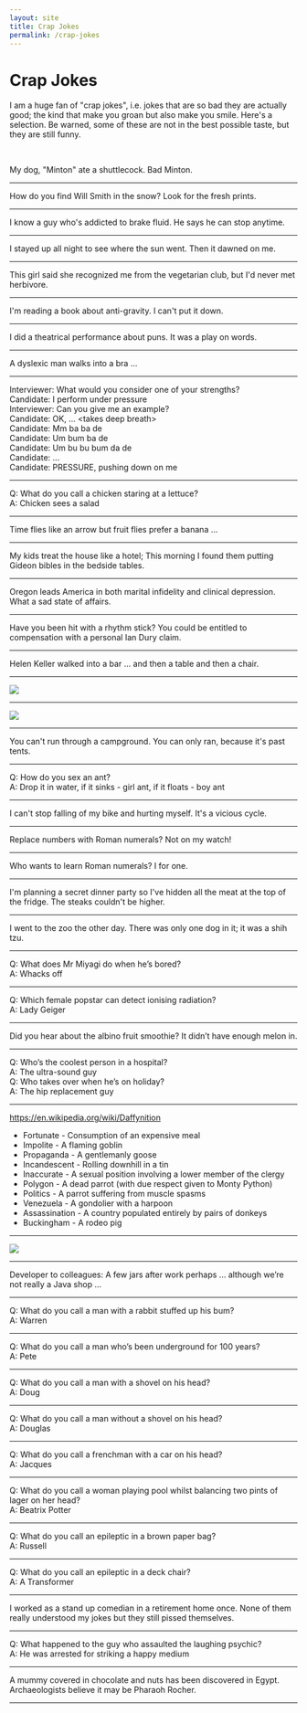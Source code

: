 ```yaml
---
layout: site
title: Crap Jokes
permalink: /crap-jokes
---
```


# Crap Jokes

I am a huge fan of "crap jokes", i.e. jokes that are so bad they are actually good; the kind that make you groan but
also make you smile.  Here's a selection.  Be warned, some of these are not in the best possible taste, but they are
still funny.

&nbsp;

My dog, "Minton" ate a shuttlecock. 
Bad Minton.

---

How do you find Will Smith in the snow? Look for the fresh prints.

---

I know a guy who's addicted to brake fluid.  He says he can stop anytime.

---
 
I stayed up all night to see where the sun went.  Then it dawned on me.

---
 
This girl said she recognized me from the vegetarian club, but I'd never met herbivore.

---

I'm reading a book about anti-gravity.  I can't put it down.

---

I did a theatrical performance about puns.  It was a play on words.

---

A dyslexic man walks into a bra ...

---

Interviewer:  What would you consider one of your strengths?  
Candidate:  I perform under pressure  
Interviewer:  Can you give me an example?  
Candidate:  OK, ... &lt;takes deep breath&gt;  
Candidate:  Mm ba ba de  
Candidate:  Um bum ba de  
Candidate:  Um bu bu bum da de  
Candidate:  ...  
Candidate:  PRESSURE, pushing down on me

---

Q: What do you call a chicken staring at a lettuce?  
A: Chicken sees a salad

---

Time flies like an arrow but fruit flies prefer a banana ...

---

My kids treat the house like a hotel; This morning I found them putting Gideon bibles in the bedside tables.

---

Oregon leads America in both marital infidelity and clinical depression. What a sad state of affairs.

---

Have you been hit with a rhythm stick?  You could be entitled to compensation with a personal Ian Dury claim.

---

Helen Keller walked into a bar ... and then a table and then a chair.

---

![](/images/spring_is_just_around_the_corner.png)

---

![](/images/remains_to_be_seen.png)

---

You can't run through a campground.  You can only ran, because it's past tents.

---

Q: How do you sex an ant?  
A: Drop it in water, if it sinks - girl ant, if it floats - boy ant

---

I can't stop falling of my bike and hurting myself.  It's a vicious cycle.

---

Replace numbers with Roman numerals?  Not on my watch!

---

Who wants to learn Roman numerals? I for one.

---

I'm planning a secret dinner party so I've hidden all the meat at the top of the fridge.  The steaks couldn't be higher.

---

I went to the zoo the other day.  There was only one dog in it; it was a shih tzu.

---

Q: What does Mr Miyagi do when he’s bored?  
A: Whacks off

---

Q: Which female popstar can detect ionising radiation?  
A: Lady Geiger

---

Did you hear about the albino fruit smoothie? It didn’t have enough melon in.

---

Q: Who’s the coolest person in a hospital?  
A: The ultra-sound guy  
Q: Who takes over when he’s on holiday?  
A: The hip replacement guy

---

<https://en.wikipedia.org/wiki/Daffynition>

   * Fortunate - Consumption of an expensive meal
   * Impolite - A flaming goblin
   * Propaganda - A gentlemanly goose
   * Incandescent - Rolling downhill in a tin
   * Inaccurate - A sexual position involving a lower member of the clergy
   * Polygon - A dead parrot (with due respect given to Monty Python)
   * Politics - A parrot suffering from muscle spasms
   * Venezuela - A gondolier with a harpoon
   * Assassination - A country populated entirely by pairs of donkeys
   * Buckingham - A rodeo pig

---

![](/images/things_i_hate.jpg)

---

Developer to colleagues: A few jars after work perhaps ... although we’re not really a Java shop ...

---

Q: What do you call a man with a rabbit stuffed up his bum?  
A: Warren

---

Q: What do you call a man who’s been underground for 100 years?  
A: Pete

---

Q: What do you call a man with a shovel on his head?  
A: Doug

---

Q: What do you call a man without a shovel on his head?  
A: Douglas

---

Q: What do you call a frenchman with a car on his head?  
A: Jacques

---

Q: What do you call a woman playing pool whilst balancing two pints of lager on her head?  
A: Beatrix Potter

---

Q: What do you call an epileptic in a brown paper bag?  
A: Russell

---

Q: What do you call an epileptic in a deck chair?  
A: A Transformer

---

I worked as a stand up comedian in a retirement home once.  None of them really understood my jokes but they still
pissed themselves.

---

Q: What happened to the guy who assaulted the laughing psychic?  
A: He was arrested for striking a happy medium

---

A mummy covered in chocolate and nuts has been discovered in Egypt.  Archaeologists believe it may be Pharaoh Rocher.

---
